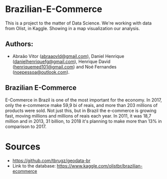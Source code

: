 # Brazilian-E-Commerce
This is a project to the matter of Data Science. We're working with data from Olist, in Kaggle. Showing in a map visualization our analysis.

## Authors:
 - Abraão Vitor (abraaovld@gmail.com), Daniel Henrique (danielhenriquefg@gmail.com), Henrique David (henriquemed101@gmail.com) and Noé Fernandes (noepessoa@outlook.com).

## Brazilian E-Commerce
E-Commerce in Brazil is one of the most important for the economy. In 2017, only the e-commerce make 59,9 bi of reais, and more than 203 millions of products were sold. Not just this, but in Brazil the e-commerce is growing fast, moving millions and millions of reais each year. In 2011, it was 18,7 million and in 2013, 31 billion, to 2018 it's planning to make more than 13% in comparison to 2017. 


# Sources
- https://github.com/tbrugz/geodata-br
- Link to the database: https://www.kaggle.com/olistbr/brazilian-ecommerce
